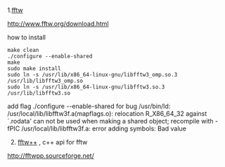 1.[fftw](https://github.com/waxz/fftw)

http://www.fftw.org/download.html

how to install

    make clean
    ./configure --enable-shared
    make
    sudo make install
    sudo ln -s /usr/lib/x86_64-linux-gnu/libfftw3_omp.so.3 /usr/lib/libfftw3_omp.so
    sudo ln -s /usr/lib/x86_64-linux-gnu/libfftw3.so.3 /usr/lib/libfftw3.so
     
add flag ./configure --enable-shared  for bug 
/usr/bin/ld: /usr/local/lib/libfftw3f.a(mapflags.o): relocation R_X86_64_32 against `.rodata' can not be used when making a shared object; recompile with -fPIC
/usr/local/lib/libfftw3f.a: error adding symbols: Bad value

    
2. [fftw++](https://github.com/dealias/fftwpp) , c++ api for fftw

http://fftwpp.sourceforge.net/


